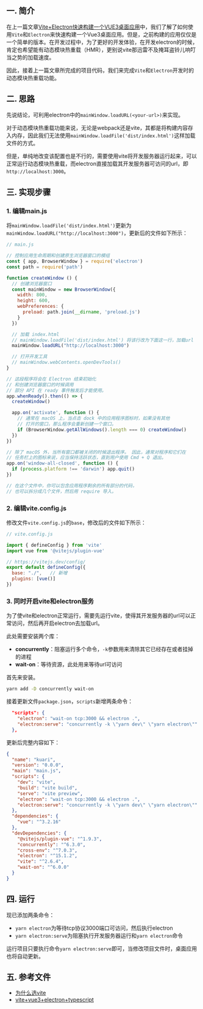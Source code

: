 ## 一. 简介

在上一篇文章[Vite+Electron快速构建一个VUE3桌面应用](https://github.com/Kuari/Blog/issues/52)中，我们了解了如何使用`Vite`和`Electron`来快速构建一个Vue3桌面应用。但是，之前构建的应用仅仅是一个简单的版本。在开发过程中，为了更好的开发体验，在开发electron的时候，肯定也希望能有动态模块热重载（HMR），更别说vite那迅雷不及掩耳盗铃儿响叮当之势的加载速度。

因此，接着上一篇文章所完成的项目代码，我们来完成`Vite`和`Electron`开发时的动态模块热重载功能。



## 二. 思路

先说结论，可利用electron中的`mainWindow.loadURL(<your-url>)`来实现。

对于动态模块热重载功能来说，无论是webpack还是vite，其都是将构建内容存入内存，因此我们无法使用`mainWindow.loadFile('dist/index.html')`这样加载文件的方式。

但是，单纯地改变该配置也是不行的，需要使用vite将开发服务器运行起来，可以正常运行动态模块热重载，而electron直接加载其开发服务器可访问的url，即`http://localhost:3000`。



## 三. 实现步骤

### 1. 编辑main.js

将`mainWindow.loadFile('dist/index.html')`更新为`mainWindow.loadURL("http://localhost:3000")`，更新后的文件如下所示：

```javascript
// main.js

// 控制应用生命周期和创建原生浏览器窗口的模组
const { app, BrowserWindow } = require('electron')
const path = require('path')

function createWindow () {
  // 创建浏览器窗口
  const mainWindow = new BrowserWindow({
    width: 800,
    height: 600,
    webPreferences: {
      preload: path.join(__dirname, 'preload.js')
    }
  })

  // 加载 index.html
  // mainWindow.loadFile('dist/index.html') 将该行改为下面这一行，加载url
  mainWindow.loadURL("http://localhost:3000")

  // 打开开发工具
  // mainWindow.webContents.openDevTools()
}

// 这段程序将会在 Electron 结束初始化
// 和创建浏览器窗口的时候调用
// 部分 API 在 ready 事件触发后才能使用。
app.whenReady().then(() => {
  createWindow()

  app.on('activate', function () {
    // 通常在 macOS 上，当点击 dock 中的应用程序图标时，如果没有其他
    // 打开的窗口，那么程序会重新创建一个窗口。
    if (BrowserWindow.getAllWindows().length === 0) createWindow()
  })
})

// 除了 macOS 外，当所有窗口都被关闭的时候退出程序。 因此，通常对程序和它们在
// 任务栏上的图标来说，应当保持活跃状态，直到用户使用 Cmd + Q 退出。
app.on('window-all-closed', function () {
  if (process.platform !== 'darwin') app.quit()
})

// 在这个文件中，你可以包含应用程序剩余的所有部分的代码，
// 也可以拆分成几个文件，然后用 require 导入。

```



### 2. 编辑vite.config.js

修改文件`vite.config.js`的`base`，修改后的文件如下所示：

```javascript
// vite.config.js

import { defineConfig } from 'vite'
import vue from '@vitejs/plugin-vue'

// https://vitejs.dev/config/
export default defineConfig({
  base: "./",	// 新增
  plugins: [vue()]
})

```



### 3. 同时开启vite和electron服务

为了使vite和electron正常运行，需要先运行vite，使得其开发服务器的url可以正常访问，然后再开启electron去加载url。

此处需要安装两个库：

* **concurrently**：阻塞运行多个命令，`-k`参数用来清除其它已经存在或者挂掉的进程
* **wait-on**：等待资源，此处用来等待url可访问

首先来安装。

```bash
yarn add -D concurrently wait-on
```

接着更新文件`package.json`，`scripts`新增两条命令：

```json
  "scripts": {
    "electron": "wait-on tcp:3000 && electron .",
    "electron:serve": "concurrently -k \"yarn dev\" \"yarn electron\""
  },
```

更新后完整内容如下：

```json
{
  "name": "kuari",
  "version": "0.0.0",
  "main": "main.js",
  "scripts": {
    "dev": "vite",
    "build": "vite build",
    "serve": "vite preview",
    "electron": "wait-on tcp:3000 && electron .",
    "electron:serve": "concurrently -k \"yarn dev\" \"yarn electron\""
  },
  "dependencies": {
    "vue": "^3.2.16"
  },
  "devDependencies": {
    "@vitejs/plugin-vue": "^1.9.3",
    "concurrently": "^6.3.0",
    "cross-env": "^7.0.3",
    "electron": "^15.1.2",
    "vite": "^2.6.4",
    "wait-on": "^6.0.0"
  }
}
```



## 四. 运行

现已添加两条命令：

* `yarn electron`为等待tcp协议3000端口可访问，然后执行electron
* `yarn electron:serve`为阻塞执行开发服务器运行和`yarn electron`命令

运行项目只要执行命令`yarn electron:serve`即可，当修改项目文件时，桌面应用也将自动更新。



## 五. 参考文件

* [为什么选vite](https://cn.vitejs.dev/guide/why.html#slow-server-start)
* [vite+vue3+electron+typescript](https://dev.to/brojenuel/vite-vue-3-electron-5h4o)